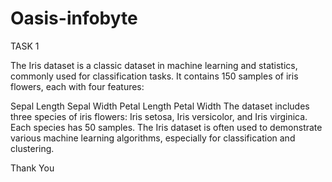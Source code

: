 # Oasis-infobyte
TASK 1

The Iris dataset is a classic dataset in machine learning and statistics, commonly used for classification tasks. It contains 150 samples of iris flowers, each with four features:

Sepal Length
Sepal Width
Petal Length
Petal Width
The dataset includes three species of iris flowers: Iris setosa, Iris versicolor, and Iris virginica. Each species has 50 samples. The Iris dataset is often used to demonstrate various machine learning algorithms, especially for classification and clustering.


Thank You

